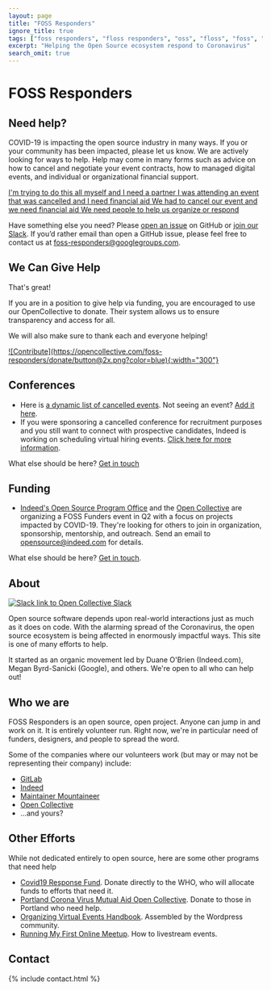 ```yaml
---
layout: page
title: "FOSS Responders"
ignore_title: true
tags: ["foss responders", "floss responders", "oss", "floss", "foss", "open source", "aid", "coronavirus", "covid-19", "opensource"]
excerpt: "Helping the Open Source ecosystem respond to Coronavirus"
search_omit: true
---
```


<h1 class="center">FOSS Responders</h1>

## Need help?

COVID-19 is impacting the open source industry in many ways. If you or your community has been impacted, please let us know. We are actively looking for ways to help. Help may come in many forms such as advice on how to cancel and negotiate your event contracts, how to managed digital events, and individual or organizational financial support.

<a href="https://github.com/foss-responders/support-requests/issues/new?assignees=&labels=&template=i-am-trying-to-do-this-all-myself-and-i-need-a-partner.md&title=%5BHELP%5D">
  <span class="btn help">
  I'm trying to do this all myself and I need a partner
  </span>
</a>

<a href="https://github.com/foss-responders/support-requests/issues/new?assignees=&labels=&template=i-was-attending-an-event-that-was-cancelled-and-i-need-need-financial-aid.md&title=%5BINDIVIDUAL%5D">
  <span class="btn help">
  I was attending an event that was cancelled and I need financial aid
  </span>
</a>

<a href="https://github.com/foss-responders/support-requests/issues/new?assignees=&labels=&template=we-had-to-cancel-our-event-and-we-need-financial-aid.md&title=%5BEVENT%5D">
  <span class="btn help">
  We had to cancel our event and we need financial aid
  </span>
</a>

<a href="https://github.com/foss-responders/support-requests/issues/new?assignees=&labels=&template=we-need-people-to-help-us-organize-or-respond.md&title=%5BORGANIZE%5D">
  <span class="btn help">
  We need people to help us organize or respond
  </span>
</a>

Have something else you need? Please [open an issue](https://github.com/foss-responders/support-requests/issues/new) on GitHub or [join our Slack](https://slack.opencollective.com/#crisis-working-group). If you’d rather email than open a GitHub issue, please feel free to contact us at [foss-responders@googlegroups.com](mailto:foss-responders@googlegroups.com).

## We Can Give Help

That's great!

If you are in a position to give help via funding, you are encouraged to use our OpenCollective to donate. Their system allows us to ensure transparency and access for all.

We will also make sure to thank each and everyone helping!

<a href="https://opencollective.com/foss-responders/donate" target="_blank">
![Contribute](https://opencollective.com/foss-responders/donate/button@2x.png?color=blue){:width="300"}
</a>

<div class="center"><script src="https://opencollective.com/foss-responders/banner.js"></script></div>

## Conferences

- Here is [a dynamic list of cancelled events](https://airtable.com/shrETNURgXNrGWbd8/tblc49hMMykARebo8). Not seeing an event? [Add it here](https://airtable.com/shr5QBJUPPOQUJfND).
- If you were sponsoring a cancelled conference for recruitment purposes and you still want to connect with prospective candidates, Indeed is working on scheduling virtual hiring events. [Click here for more information](https://events.indeed.com/hiringevents/#get_started_form).

What else should be here? [Get in touch](mailto:foss-responders@googlegroups.com!)


## Funding

- [Indeed's Open Source Program Office](https://opensource.indeed.com) and the [Open Collective](https://opencollective.com) are organizing a FOSS Funders event in Q2 with a focus on projects impacted by COVID-19. They're looking for others to join in organization, sponsorship, mentorship, and outreach. Send an email to [opensource@indeed.com](mailto:opensource@indeed.com) for details.

What else should be here? [Get in touch](mailto:foss-responders@googlegroups.com).

## About

<p class="center"><a href="https://slack.opencollective.com/#crisis-working-group"><img src="https://img.shields.io/badge/slack-open%20collective-blue" alt="Slack link to Open Collective Slack"/></a></p>

Open source software depends upon real-world interactions just as much as it does on code. With the alarming spread of the Coronavirus, the open source ecosystem is being affected in enormously impactful ways. This site is one of many efforts to help.

It started as an organic movement led by Duane O'Brien (Indeed.com), Megan Byrd-Sanicki (Google), and others. We're open to all who can help out!

## Who we are

FOSS Responders is an open source, open project. Anyone can jump in and work on it. It is entirely volunteer run. Right now, we're in particular need of funders, designers, and people to spread the word.

Some of the companies where our volunteers work (but may or may not be representing their company) include:

- [GitLab](https://about.gitlab.com/)
- [Indeed](https://indeed.com)
- [Maintainer Mountaineer](https://maintainer.io)
- [Open Collective](https://opencollective.com)
- ...and yours?

## Other Efforts

While not dedicated entirely to open source, here are some other programs that need help

* [Covid19 Response Fund](https://covid19responsefund.org/). Donate directly to the WHO, who will allocate funds to efforts that need it.
* [Portland Corona Virus Mutual Aid Open Collective](https://opencollective.com/portland-corona-virus-mutual-aid-fund). Donate to those in Portland who need help.
* [Organizing Virtual Events Handbook](https://make.wordpress.org/community/handbook/meetup-organizer/resources/organizing-virtual-events/). Assembled by the Wordpress community.
* [Running My First Online Meetup](https://dev.to/_phzn/running-my-first-online-meetup-o1h). How to livestream events.

## Contact

{% include contact.html %}

